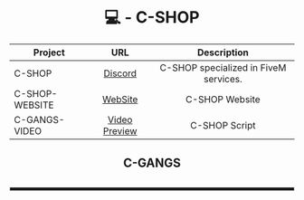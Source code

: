 <div align="center">
  
  <h1>💻 - C-SHOP</h1>

| Project        | URL           | Description |
| ------------- |:-------------:|:--------------:|
| C-SHOP      | [Discord](https://discord.gg/Td6GzBSU9y) | C-SHOP specialized in FiveM services. |
| C-SHOP-WEBSITE | [WebSite](https://maincode-shop.es/) | C-SHOP Website |
| C-GANGS-VIDEO | [Video Preview](https://www.youtube.com/watch?v=EKQ3BQ0hlF8&t=7s)| C-SHOP Script

</h4>
  
<h2>C-GANGS<h2>

<hr style="height:5px; border: 1px solid #ccc;">
  
</div>
